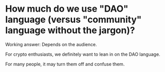 # How much do we use "DAO" language (versus "community" language without the jargon)?

Working answer: Depends on the audience.

For crypto enthusiasts, we definitely want to lean in on the DAO language.

For many people, it may turn them off and confuse them.